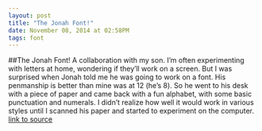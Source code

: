 ```yaml
---
layout: post
title: "The Jonah Font!"
date: November 08, 2014 at 02:58PM
tags: font
---
```

##The Jonah Font!
A collaboration with my son. I’m often experimenting with letters at home, wondering if they’ll work on a screen. But I was surprised when Jonah told me he was going to work on a font. His penmanship is better than mine was at 12 (he’s 8). So he went to his desk with a piece of paper and came back with a fun alphabet, with some basic punctuation and numerals. I didn’t realize how well it would work in various styles until I scanned his paper and started to experiment on the computer.
[link to source](http://ift.tt/1EqTgyp) 
